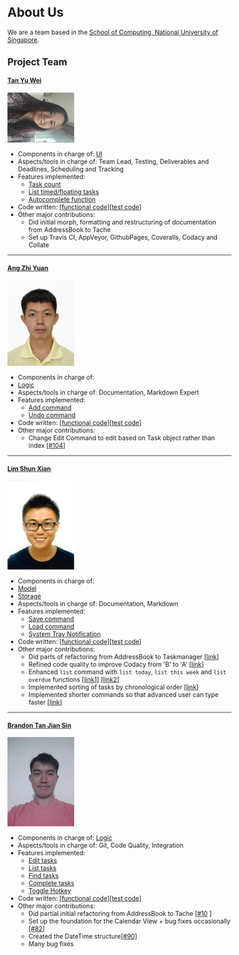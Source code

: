 # About Us

We are a team based in the [School of Computing, National University of Singapore](http://www.comp.nus.edu.sg).

## Project Team

#### [Tan Yu Wei](http://github.com/loveandbejoyful)
<img src="images/loveandbejoyful.png" width="150"><br>

* Components in charge of: [UI](https://cs2103jan2017-t09-b4.github.io/main/docs/DeveloperGuide.html#32-user-interface-ui-component)
* Aspects/tools in charge of: Team Lead, Testing, Deliverables and Deadlines, Scheduling and Tracking
* Features implemented:
    * [Task count](https://cs2103jan2017-t09-b4.github.io/main/docs/UserGuide.html#35-list-all-tasks--list)
    * [List timed/floating tasks](https://cs2103jan2017-t09-b4.github.io/main/docs/UserGuide.html#35-list-all-tasks--list)
    * [Autocomplete function](https://cs2103jan2017-t09-b4.github.io/main/docs/UserGuide.html#5-faq-frequently-asked-questions)
* Code written: [[functional code](A0142255M.md)][[test code](A0142255M.md)]
* Other major contributions:
	* Did initial morph, formatting and restructuring of documentation from AddressBook to Tache
	* Set up Travis CI, AppVeyor, GithubPages, Coveralls, Codacy and Collate

-----

#### [Ang Zhi Yuan](http://github.com/ang-zy)
<img src="images/ang-zy.jpg" width="150"><br>
* Components in charge of:
* [Logic](https://github.com/CS2103JAN2017-T09-B4/main/blob/master/docs/DeveloperGuide.md#33-logic-component)
* Aspects/tools in charge of: Documentation, Markdown Expert <br>
* Features implemented:
   * [Add command](https://cs2103jan2017-t09-b4.github.io/main/docs/UserGuide.html#32-add-a-task--add)
   * [Undo command](https://cs2103jan2017-t09-b4.github.io/main/docs/UserGuide.html#312-undo-a-change--undo)
* Code written: [[functional code](A0150120H.md)][[test code](A0150120H.md)]
* Other major contributions:
  * Change Edit Command to edit based on Task object rather than index [[#104](https://github.com/CS2103JAN2017-T09-B4/main/pull/104)]
-----

#### [Lim Shun Xian](http://github.com/Crsytral)
<img src="images/crsytral.jpg" width="150"><br>

* Components in charge of:
* [Model](https://cs2103jan2017-t09-b4.github.io/main/docs/DeveloperGuide.html#34-model-component)
* [Storage](https://cs2103jan2017-t09-b4.github.io/main/docs/DeveloperGuide.html#35-storage-component)
* Aspects/tools in charge of: Documentation, Markdown
* Features implemented:
   * [Save command](https://cs2103jan2017-t09-b4.github.io/main/docs/UserGuide.html#310-change-data-file-location)
   * [Load command](https://cs2103jan2017-t09-b4.github.io/main/docs/UserGuide.html#311-load-data-file-from-location)
   * [System Tray Notification](https://github.com/CS2103JAN2017-T09-B4/main/commit/bdc4678b16830da871c7538488f55d0fa14f93b7)
* Code written: [[functional code](A0139961U.md)][[test code](A0139961U.md)]
* Other major contributions:
  * Did parts of refactoring from AddressBook to Taskmanager [[link](https://github.com/CS2103JAN2017-T09-B4/main/pull/65)]
  * Refined code quality to improve Codacy from 'B' to 'A' [[link](https://github.com/CS2103JAN2017-T09-B4/main/commit/72b13ca729c4f0c643ae5355e0490c41408d8ca1)]
  * Enhanced `list` command with `list today`, `list this week` and `list overdue` functions [[link1](https://github.com/CS2103JAN2017-T09-B4/main/pull/150)] [[link2](https://github.com/CS2103JAN2017-T09-B4/main/commit/d823324a9ee20a8fef22b5ba78ea0dc2db851f3e)]
  * Implemented sorting of tasks by chronological order [[link](https://github.com/CS2103JAN2017-T09-B4/main/pull/214)]
  * Implemented shorter commands so that advanced user can type faster [[link](https://github.com/CS2103JAN2017-T09-B4/main/pull/216)]
  
-----

#### [Brandon Tan Jian Sin](http://github.com/BrandonTJS)
<img src="images/brandontjs.jpg" width="150"><br>

* Components in charge of: [Logic](https://github.com/CS2103JAN2017-T09-B4/main/blob/master/docs/DeveloperGuide.md#33-logic-component)
* Aspects/tools in charge of: Git, Code Quality, Integration
* Features implemented:
   * [Edit tasks](https://github.com/CS2103JAN2017-T09-B4/main/blob/master/docs/UserGuide.md#37-edit-a-task--edit)
   * [List tasks](https://github.com/CS2103JAN2017-T09-B4/main/blob/master/docs/UserGuide.md#35-list-all-tasks--list)
   * [Find tasks](https://github.com/CS2103JAN2017-T09-B4/main/blob/master/docs/UserGuide.md#34-find-a-task--find)
   * [Complete tasks](https://github.com/CS2103JAN2017-T09-B4/main/blob/master/docs/UserGuide.md#38-complete-a-task--complete)
   * [Toggle Hotkey](https://github.com/CS2103JAN2017-T09-B4/main/pull/94)
* Code written: [[functional code](A0139925U.md)][[test code](A0139925U.md)]
* Other major contributions:
  * Did partial initial refactoring from AddressBook to Tache [[#10](https://github.com/CS2103JAN2017-T09-B4/main/pull/10) ]
  * Set up the foundation for the Calendar View + bug fixes occasionally [[#82](https://github.com/CS2103JAN2017-T09-B4/main/pull/82)]
  * Created the DateTime structure[[#90](https://github.com/CS2103JAN2017-T09-B4/main/pull/90)]
  * Many bug fixes


